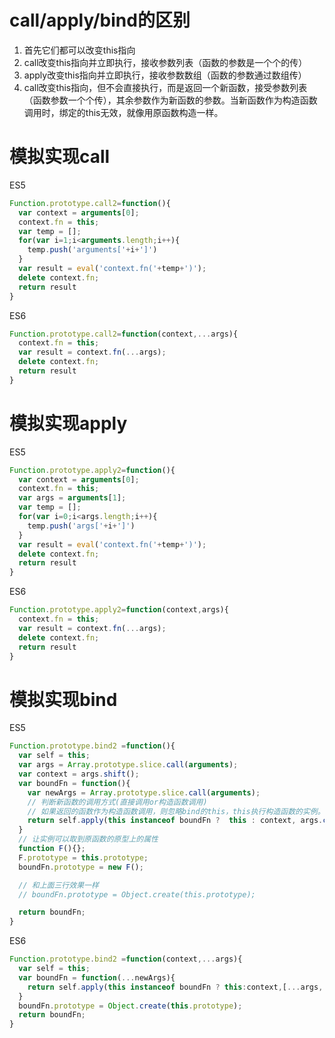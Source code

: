 # call/apply/bind的区别

1. 首先它们都可以改变this指向
2. call改变this指向并立即执行，接收参数列表（函数的参数是一个个的传）
3. apply改变this指向并立即执行，接收参数数组（函数的参数通过数组传）
4. call改变this指向，但不会直接执行，而是返回一个新函数，接受参数列表（函数参数一个个传），其余参数作为新函数的参数。当新函数作为构造函数调用时，绑定的this无效，就像用原函数构造一样。

# 模拟实现call

ES5

```js
Function.prototype.call2=function(){
  var context = arguments[0];
  context.fn = this;
  var temp = [];
  for(var i=1;i<arguments.length;i++){
    temp.push('arguments['+i+']')
  }
  var result = eval('context.fn('+temp+')');
  delete context.fn;
  return result
}
```

ES6
```js
Function.prototype.call2=function(context,...args){
  context.fn = this;
  var result = context.fn(...args);
  delete context.fn;
  return result
}
```

# 模拟实现apply

ES5

```js
Function.prototype.apply2=function(){
  var context = arguments[0];
  context.fn = this;
  var args = arguments[1];
  var temp = [];
  for(var i=0;i<args.length;i++){
    temp.push('args['+i+']')
  }
  var result = eval('context.fn('+temp+')');
  delete context.fn;
  return result
}
```

ES6
```js
Function.prototype.apply2=function(context,args){
  context.fn = this;
  var result = context.fn(...args);
  delete context.fn;
  return result
}
```

# 模拟实现bind

ES5

```js
Function.prototype.bind2 =function(){
  var self = this;
  var args = Array.prototype.slice.call(arguments);
  var context = args.shift();
  var boundFn = function(){
    var newArgs = Array.prototype.slice.call(arguments);
    // 判断新函数的调用方式(直接调用or构造函数调用)
    // 如果返回的函数作为构造函数调用，则忽略bind的this，this执行构造函数的实例。
    return self.apply(this instanceof boundFn ?  this : context, args.concat(newArgs));
  }
  // 让实例可以取到原函数的原型上的属性
  function F(){};
  F.prototype = this.prototype;
  boundFn.prototype = new F();

  // 和上面三行效果一样
  // boundFn.prototype = Object.create(this.prototype);

  return boundFn;
}
```

ES6
```js
Function.prototype.bind2 =function(context,...args){
  var self = this;
  var boundFn = function(...newArgs){
    return self.apply(this instanceof boundFn ? this:context,[...args,...newArgs])
  }
  boundFn.prototype = Object.create(this.prototype);
  return boundFn;
}
```